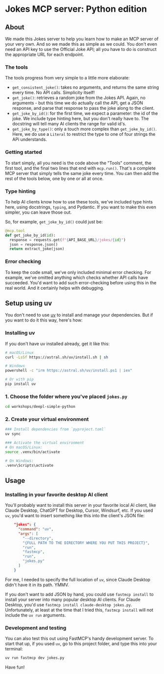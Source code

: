 # Jokes MCP server: Python edition
## About
We made this Jokes server to help you learn how to make an MCP server of your very own. And so we made this as simple as we could. You don't even need an API key to use the Official Joke API; all you have to do is construct the appropriate URL for each endpoint.

### The tools

The tools progress from very simple to a little more elaborate:

* `get_consistent_joke()`: takes no arguments, and returns the same string every time. No API calls. Simplicity itself!
* `get_joke()`: retrieves a random joke from the Jokes API. Again, no arguments - but this time we do actually call the API, get a JSON response, and parse that response to pass the joke along to the client.
* `get_joke_by_id()`: for the first time, we expect a parameter: the id of the joke. We include type hinting here, but you don't really have to. The docstring will tell many AI clients the range for valid id's.
* `get_joke_by_type()`: only a touch more complex than `get_joke_by_id()`. Here, we do use a `Literal` to restrict the type to one of four strings the APi understands. 

### Getting started

To start simply, all you need is the code above the "Tools" comment, the first tool, and the final two lines that end with `mcp.run()`. That's a complete MCP server that simply tells the same joke every time. You can then add the rest of the tools below, one by one or all at once.

### Type hinting

To help AI clients know how to use these tools, we've included type hints here, using docstrings, `typing`, and Pydantic. If you want to make this even simpler, you can leave those out.

So, for example, `get_joke_by_id()` could just be:

```py
@mcp.tool
def get_joke_by_id(id):
  response = requests.get(f"{API_BASE_URL}/jokes/{id}")
  json = response.json()
  return extract_joke(json)
```

### Error checking

To keep the code small, we've only included minimal error checking. For example, we've omitted anything which checks whether API calls have succeeded. You'd want to add such error-checking before using this in the real world. And it certainly helps with debugging.

## Setup using uv

You don't need to use [uv](https://docs.astral.sh/uv/) to install and manage your dependencies. But if you want to do it this way, here's how:

### Installing uv

If you don't have uv installed already, get it like this:

```bash
# macOS/Linux
curl -LsSf https://astral.sh/uv/install.sh | sh

# Windows
powershell -c "irm https://astral.sh/uv/install.ps1 | iex"

# Or with pip
pip install uv
```

### 1. Choose the folder where you've placed `jokes.py` 

```bash
cd workshops/deepl-simple-python
```

### 2. Create your virtual environment

```bash
### Install dependencies from `pyproject.toml`
uv sync

### Activate the virtual environment
# On macOS/Linux:
source .venv/bin/activate

# On Windows:
.venv\Scripts\activate
```

## Usage
### Installing in your favorite desktop AI client
You'll probably want to install this server in your favorite local AI client, like Claude Desktop, ChatGPT for Desktop, Cursor, Windsurf, etc. If you used `uv`, you'd want to insert something like this into the client's JSON file:

```json
    "jokes": {
      "command": "uv",
      "args": [
        "--directory",
        "{FULL PATH TO THE DIRECTORY WHERE YOU PUT THIS PROJECT}",
        "run",
        "fastmcp",
        "run",
        "jokes.py"
      ]
    }
```

For me, I needed to specify the full location of `uv`, since Claude Desktop didn't have it in its path. YMMV.

If you don't want to add JSON by hand, you could use `fastmcp install` to install your server into many popular desktop AI clients. For Claude Desktop, you'd use `fastmcp install claude-desktop jokes.py`. Unfortunately, at least at the time that I tried this, `fastmcp install` will not include the `uv run` arguments.

### Development and testing
You can also test this out using FastMCP's handy development server. To start that up, if you used `uv`, go to this project folder, and type this into your terminal:

```bash
uv run fastmcp dev jokes.py
```

Have fun!